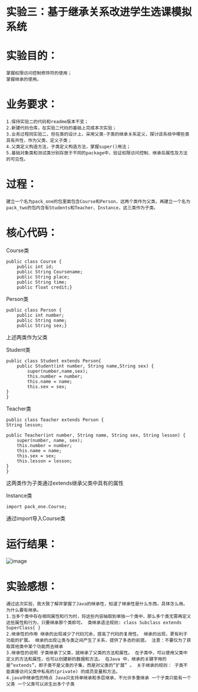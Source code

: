 # 实验三：基于继承关系改进学生选课模拟系统

# 实验目的：

	掌握权限访问控制修饰符的使用；
 	掌握继承的使用。

# 业务要求：

    1.保持实验二的代码和readme版本不变；
    2.新建代码仓库，在实验二代码的基础上完成本次实验；
    3.业务过程同实验二，但在类的设计上，采用父类-子类的继承关系定义，探讨该系统中哪些类具有共性，作为父类，定义子类；
    4.父类定义构造方法，子类定义构造方法，掌握super()用法；
    5.基础对象类和测试类分别存放于不同的package中，验证权限访问控制、继承后属性及方法的可见性。

# 过程：

    建立一个名为pack_one的包里面包含Course和Person，这两个类作为父类，再建立一个名为pack_two的包内含有Students和Teacher、Instance，这三类作为子类。

# 核心代码：

Course类

    public class Course {
	    public int id;
	    public String Coursename;
	    public String place;
	    public String time;
	    public float credit;}
     
Person类

    public class Person {
	    public int number;
	    public String name;
	    public String sex;}

上述两类作为父类

Student类

    public class Student extends Person{
        public Student(int number, String name,String sex) {
            super(number,name,sex);
            this.number = number;
            this.name = name;
            this.sex = sex;
    }
    }

Teacher类

    public class Teacher extends Person {
    String lesson;
    
    public Teacher(int number, String name, String sex, String lesson) {
        super(number, name, sex);
        this.number = number;
        this.name = name;
        this.sex = sex;
        this.lesson = lesson;
    }
    }
这两类作为子类通过extends继承父类中具有的属性

Instance类

    import pack_one.Course;
通过import导入Course类

# 运行结果：
![image](https://github.com/yysn1/-/assets/124029692/b57cc214-1671-443d-a86c-0c1e5f1295e5)

# 实验感想： 

    通过这次实验，我大致了解并掌握了Java的继承性，知道了继承性是什么东西，具体怎么用。 为什么要有继承。
    1.当多个类中存在相同属性和行为时，将这些内容抽取到单独一个类中，那么多个类无需再定义这些属性和行为，只要继承那个类即可。 类继承语法规则: class Subclass extends SuperClass{ } 
    2.继承性的作用 继承的出现减少了代码冗余，提高了代码的复用性。 继承的出现，更有利于功能的扩展。 继承的出现让类与类之间产生了关系，提供了多态的前提。 注意：不要仅为了获取其他类中某个功能而去继承
    3.继承性的说明 子类继承了父类，就继承了父类的方法和属性。 在子类中，可以使用父类中定义的方法和属性，也可以创建新的数据和方法。 在Java 中，继承的关键字用的是“extends”，即子类不是父类的子集，而是对父类的“扩展” 。 关于继承的规则： 子类不能直接访问父类中私有的(private) 的成员变量和方法。 
    4.java中继承性的特点 Java只支持单继承和多层继承，不允许多重继承 一个子类只能有一个父类 一个父类可以派生出多个子类
